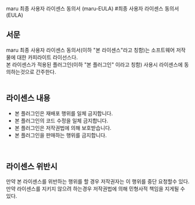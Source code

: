
maru 최종 사용자 라이센스 동의서 (maru-EULA)
#최종 사용자 라이센스 동의서(EULA)
<h2>서문</h2>

maru 최종 사용자 라이센스 동의서(이하 "본 라이센스"라고 칭함)는  소프트웨어 저작물에 대한 카피라이트 라이선스다.<br>
본 라이센스가 적용된 플러그인(이하 "본 플러그인" 이라고 칭함) 사용시 라이센스에 동의하는것으로 간주한다.<br><br>
<h2>라이센스 내용</h2>

<ul>
<li>본 플러그인은 재배포 행위를 일체 금지합니다.
<li>본 플러그인의 코드 수정을 일체 금지합니다.
<li>본 플러그인은 저작권법에 의해 보호받습니다.
<li>본 플러그인을 판매하는 행위를 금지합니다.
</ul>

<br>
<h2>라이센스 위반시</h2>

만약 본 라이센스를 위반하는 행위를 할 경우 저작권자는 이 행위를 중단 요청할수 있다.<br>
만약 라이센스를 지키지 않으려 하는경우 저작권법에 의해 민형사적 책임을 지게될 수 있다.<br>
